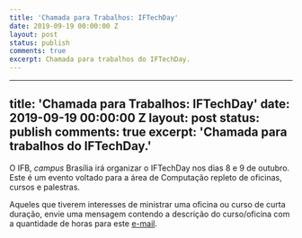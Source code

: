 ```yaml
---
title: 'Chamada para Trabalhos: IFTechDay'
date: 2019-09-19 00:00:00 Z
layout: post
status: publish
comments: true
excerpt: Chamada para trabalhos do IFTechDay.
---
```


---
title: 'Chamada para Trabalhos: IFTechDay'
date: 2019-09-19 00:00:00 Z
layout: post
status: publish
comments: true
excerpt: 'Chamada para trabalhos do IFTechDay.'
---

O IFB, *campus* Brasília irá organizar o IFTechDay nos dias 8 e 9 de outubro. Este é um evento voltado para a área de Computação repleto de oficinas, cursos e palestras.

Aqueles que tiverem interesses de ministrar uma oficina ou curso de curta duração, envie uma mensagem contendo a descrição do curso/oficina com a quantidade de horas para este [e-mail](mailto:daniel.nunes@ifb.edu.br).

